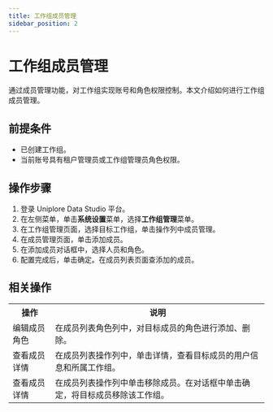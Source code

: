 ```yaml
---
title: 工作组成员管理
sidebar_position: 2
---
```


# 工作组成员管理
通过成员管理功能，对工作组实现账号和角色权限控制。本文介绍如何进行工作组成员管理。

## 前提条件
- 已创建工作组。
- 当前账号具有租户管理员或工作组管理员角色权限。

## 操作步骤
1. 登录 Uniplore Data Studio 平台。
2. 在左侧菜单，单击**系统设置**菜单，选择**工作组管理**菜单。
3. 在工作组管理页面，选择目标工作组，单击操作列中成员管理。
4. 在成员管理页面，单击添加成员。
5. 在添加成员对话框中，选择人员和角色。
7. 配置完成后，单击确定。在成员列表页面查添加的成员。

## 相关操作
<table>
    <tr>
        <th>操作</th>
        <th>说明</th>
    </tr>
     <tr>
        <td>编辑成员角色</td>
        <td>在成员列表角色列中，对目标成员的角色进行添加、删除。</td>
    </tr>
    <tr>
        <td>查看成员详情</td>
        <td>在成员列表操作列中，单击详情，查看目标成员的用户信息和所属工作组。</td>
    </tr>
    <tr>
        <td>查看成员详情</td>
        <td>在成员列表操作列中单击移除成员。在对话框中单击确定，将目标成员移除该工作组。</td>
    </tr>
</table>
